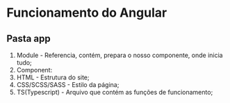 # Funcionamento do Angular

## Pasta app

1. Module - Referencia, contém, prepara o nosso componente, onde inicia tudo;
2. Component: 
  1. HTML - Estrutura do site;
  2. CSS/SCSS/SASS - Estilo da página;
  3. TS(Typescript) - Arquivo que contém as funções de funcionamento;

